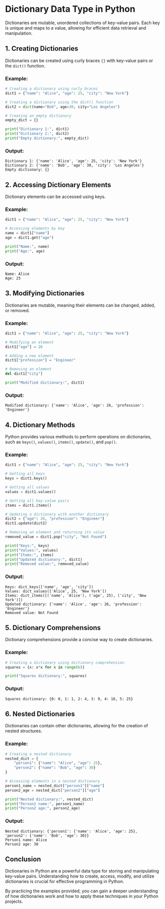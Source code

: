 # Dictionary Data Type in Python

Dictionaries are mutable, unordered collections of key-value pairs. Each key is unique and maps to a value, allowing for efficient data retrieval and manipulation.

## 1. Creating Dictionaries

Dictionaries can be created using curly braces `{}` with key-value pairs or the `dict()` function.

### Example:

```python
# Creating a dictionary using curly braces
dict1 = {"name": "Alice", "age": 25, "city": "New York"}

# Creating a dictionary using the dict() function
dict2 = dict(name="Bob", age=30, city="Los Angeles")

# Creating an empty dictionary
empty_dict = {}

print("Dictionary 1:", dict1)
print("Dictionary 2:", dict2)
print("Empty dictionary:", empty_dict)
```

### Output:

```
Dictionary 1: {'name': 'Alice', 'age': 25, 'city': 'New York'}
Dictionary 2: {'name': 'Bob', 'age': 30, 'city': 'Los Angeles'}
Empty dictionary: {}
```

## 2. Accessing Dictionary Elements

Dictionary elements can be accessed using keys.

### Example:

```python
dict1 = {"name": "Alice", "age": 25, "city": "New York"}

# Accessing elements by key
name = dict1["name"]
age = dict1.get("age")

print("Name:", name)
print("Age:", age)
```

### Output:

```
Name: Alice
Age: 25
```

## 3. Modifying Dictionaries

Dictionaries are mutable, meaning their elements can be changed, added, or removed.

### Example:

```python
dict1 = {"name": "Alice", "age": 25, "city": "New York"}

# Modifying an element
dict1["age"] = 26

# Adding a new element
dict1["profession"] = "Engineer"

# Removing an element
del dict1["city"]

print("Modified dictionary:", dict1)
```

### Output:

```
Modified dictionary: {'name': 'Alice', 'age': 26, 'profession': 'Engineer'}
```

## 4. Dictionary Methods

Python provides various methods to perform operations on dictionaries, such as `keys()`, `values()`, `items()`, `update()`, and `pop()`.

### Example:

```python
dict1 = {"name": "Alice", "age": 25, "city": "New York"}

# Getting all keys
keys = dict1.keys()

# Getting all values
values = dict1.values()

# Getting all key-value pairs
items = dict1.items()

# Updating a dictionary with another dictionary
dict2 = {"age": 26, "profession": "Engineer"}
dict1.update(dict2)

# Removing an element and returning its value
removed_value = dict1.pop("city", "Not Found")

print("Keys:", keys)
print("Values:", values)
print("Items:", items)
print("Updated dictionary:", dict1)
print("Removed value:", removed_value)
```

### Output:

```
Keys: dict_keys(['name', 'age', 'city'])
Values: dict_values(['Alice', 25, 'New York'])
Items: dict_items([('name', 'Alice'), ('age', 25), ('city', 'New York')])
Updated dictionary: {'name': 'Alice', 'age': 26, 'profession': 'Engineer'}
Removed value: Not Found
```

## 5. Dictionary Comprehensions

Dictionary comprehensions provide a concise way to create dictionaries.

### Example:

```python
# Creating a dictionary using dictionary comprehension
squares = {x: x*x for x in range(6)}

print("Squares dictionary:", squares)
```

### Output:

```
Squares dictionary: {0: 0, 1: 1, 2: 4, 3: 9, 4: 16, 5: 25}
```

## 6. Nested Dictionaries

Dictionaries can contain other dictionaries, allowing for the creation of nested structures.

### Example:

```python
# Creating a nested dictionary
nested_dict = {
    "person1": {"name": "Alice", "age": 25},
    "person2": {"name": "Bob", "age": 30}
}

# Accessing elements in a nested dictionary
person1_name = nested_dict["person1"]["name"]
person2_age = nested_dict["person2"]["age"]

print("Nested dictionary:", nested_dict)
print("Person1 name:", person1_name)
print("Person2 age:", person2_age)
```

### Output:

```
Nested dictionary: {'person1': {'name': 'Alice', 'age': 25}, 'person2': {'name': 'Bob', 'age': 30}}
Person1 name: Alice
Person2 age: 30
```

## Conclusion

Dictionaries in Python are a powerful data type for storing and manipulating key-value pairs. Understanding how to create, access, modify, and utilize dictionaries is crucial for effective programming in Python.

By practicing the examples provided, you can gain a deeper understanding of how dictionaries work and how to apply these techniques in your Python projects.